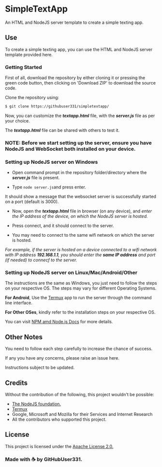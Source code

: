 # SimpleTextApp
An HTML and NodeJS server template to create a simple texting app.

## Use

To create a simple texting app, you can use the HTML and NodeJS server template provided here.

### Getting Started

First of all, download the repository by either cloning it or pressing the green code button, then clicking on 'Download ZIP' to download the source code.

Clone the repository using:

```bash
$ git clone https://githubuser331/simpletextapp/
```

Now, you can customize the **_textapp.html_** file, with the **_server.js_** file as per your choice.


The **_textapp.html_** file can be shared with others to test it.


### NOTE: Before we start setting up the server, ensure you have NodeJS and WebSocket both installed on your device.


### Setting up NodeJS server on Windows



- Open command prompt in the repository folder/directory where the **_server.js_** file is present.

- Type ``` node server.js ```and press enter.

It should show a message that the websocket server is successfully started on a port (default is 3000).

- Now, open the **_textapp.html_** file in browser (on any device), and *enter the IP address of the device, on which the NodeJS server is hosted.*

- Press connect, and it should connect to the server.

- You may need to connect to the same wifi network on which the server is hosted. 

_For example, if the server is hosted on a device connected to a wifi network with IP address **192.168.1.1**, you should enter the **same IP address** and port (if needed) to connecf to the server._


### Setting up NodeJS server on Linux/Mac/Android/Other


The instructions are the same as Windows, you just need to follow the steps on your respective OS. The steps may vary for different Operating Systems.

**For Android**, Use the <a href="https://termux.dev">Termux</a> app to run the server through the command line interface.

**For Other OSes**, kindly refer to the installation steps on your respective OS. 

You can visit <a href="https://docs.npmjs.com/downloading-and-installing-node-js-and-npm/">NPM amd Node.js Docs</a> for more details.


## Other Notes

You need to follow each step carefully to increase the chance of success. 


If any you have any concerns, please raise an issue here.

Instructions subject to be updated.


## Credits

Without the contribution of the following, this project wouldn't be possible:

- <a href="https://nodejs.org">The NodeJS foundation.</a>
- <a href="https://termux.dev/">Termux</a>
- Google, Microsoft and Mozilla for their Services and Internet Research
- All the contributors who supported this project.


## License

This project is licensed under the <a href="https://github.com/GitHubUser331/SimpleTextApp?tab=Apache-2.0-1-ov-file">Apache License 2.0.</a>

### Made with ☕ by GitHubUser331.

